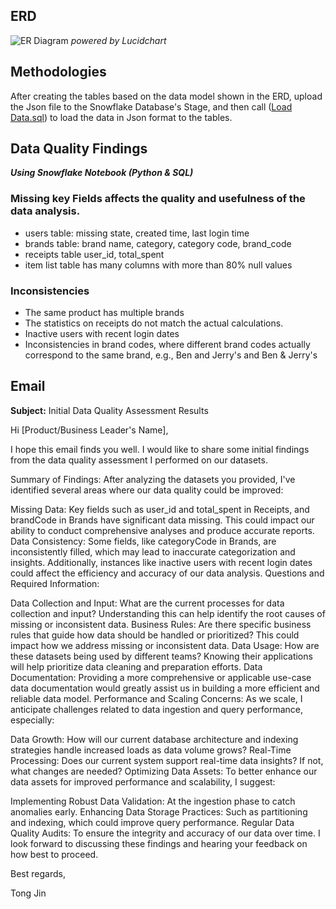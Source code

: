 ## ERD 
![ER Diagram](https://github.com/TongKim/fetch-rewards/assets/97964780/683adbe3-40e5-48ea-9e09-9db00fcba2e5)
_powered by Lucidchart_
## Methodologies 
After creating the tables based on the data model shown in the ERD, upload the Json file to the Snowflake Database's Stage, and then call ([Load Data.sql](https://github.com/TongKim/fetch-rewards/blob/main/Load%20Data.sql)) to load the data in Json format to the tables.









## Data Quality Findings
_**Using Snowflake Notebook (Python & SQL)**_
### Missing key Fields affects the quality and usefulness of the data analysis.
- users table: missing state, created time, last login time
- brands table: brand name, category, category code, brand_code
- receipts table user_id, total_spent
- item list table has many columns with more than 80% null values  
### Inconsistencies
- The same product has multiple brands
- The statistics on receipts do not match the actual calculations.
- Inactive users with recent login dates
- Inconsistencies in brand codes, where different brand codes actually correspond to the same brand, e.g., Ben and Jerry's and Ben & Jerry's

## Email

**Subject:** Initial Data Quality Assessment Results

Hi [Product/Business Leader's Name],

I hope this email finds you well. I would like to share some initial findings from the data quality assessment I performed on our datasets.

Summary of Findings:
After analyzing the datasets you provided, I've identified several areas where our data quality could be improved:

Missing Data: Key fields such as user_id and total_spent in Receipts, and brandCode in Brands have significant data missing. This could impact our ability to conduct comprehensive analyses and produce accurate reports.
Data Consistency: Some fields, like categoryCode in Brands, are inconsistently filled, which may lead to inaccurate categorization and insights. Additionally, instances like inactive users with recent login dates could affect the efficiency and accuracy of our data analysis.
Questions and Required Information:

Data Collection and Input: What are the current processes for data collection and input? Understanding this can help identify the root causes of missing or inconsistent data.
Business Rules: Are there specific business rules that guide how data should be handled or prioritized? This could impact how we address missing or inconsistent data.
Data Usage: How are these datasets being used by different teams? Knowing their applications will help prioritize data cleaning and preparation efforts.
Data Documentation: Providing a more comprehensive or applicable use-case data documentation would greatly assist us in building a more efficient and reliable data model.
Performance and Scaling Concerns:
As we scale, I anticipate challenges related to data ingestion and query performance, especially:

Data Growth: How will our current database architecture and indexing strategies handle increased loads as data volume grows?
Real-Time Processing: Does our current system support real-time data insights? If not, what changes are needed?
Optimizing Data Assets:
To better enhance our data assets for improved performance and scalability, I suggest:

Implementing Robust Data Validation: At the ingestion phase to catch anomalies early.
Enhancing Data Storage Practices: Such as partitioning and indexing, which could improve query performance.
Regular Data Quality Audits: To ensure the integrity and accuracy of our data over time.
I look forward to discussing these findings and hearing your feedback on how best to proceed.

Best regards,

Tong Jin
